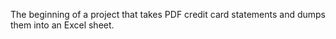 The beginning of a project that takes PDF credit card statements and dumps them into an Excel sheet.
